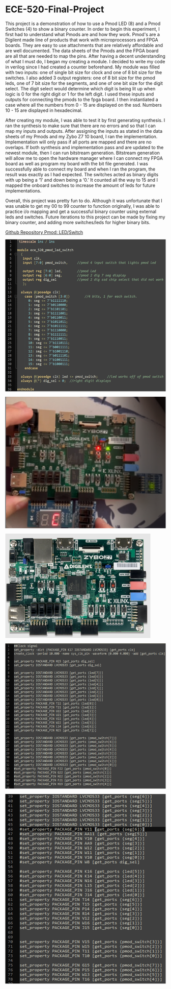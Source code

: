 # ECE-520-Final-Project

This project is a demonstration of how to use a Pmod LED (8) and a Pmod Switches (4) to show a binary counter. In order to begin this experiment, I first had to understand what Pmods are and how they work. Pmod's are a Digilent made line of products that work with microprocessors and FPGA boards. They are easy to use attachments that are relatively affordable and are well documented. The data sheets of the Pmods and the FPGA board are all that are needed to map the pins. After having a decent understanding of what I must do, I began my creating a module. I decided to write my code in verilog since I had created a counter beforehand. My module was filled with two inputs: one of single bit size for clock and one of 8 bit size for the switches. I also added 3 output registers: one of 8 bit size for the pmod leds, one of 7 bit size for the segments, and one of one bit size for the digit select. The digit select would determine which digit is being lit up when logic is 0 for the right digit or 1 for the left digit. I used these inputs and outputs for connecting the pmods to the fpga board. I then instantiated a case where all the numbers from 0 - 15 are displayed on the ssd. Numbers 10 - 15 are displayed in hexadecimal.

After creating my module, I was able to test it by first generating synthesis. I ran the synthesis to make sure that there are no errors and so that I can map my inputs and outputs. After assigning the inputs as stated in the data sheets of my Pmods and my Zybo Z7 10 board, I ran the implementation. Implementation will only pass if all ports are mapped and there are no overlaps. If both synthesis and implementation pass and are updated to the newest module, then I can run bitstream generation. Bitstream generation will allow me to open the hardware manager where I can connect my FPGA board as well as program my board with the bit file generated. I was successfully able to connect my board and when I ran the program, the result was exactly as I had expected. The switches acted as binary digits with up being a ‘1’ and down being a ‘0.’ It counted all the way to 15 and I mapped the onboard switches to increase the amount of leds for future implementations.


Overall, this project was pretty fun to do. Although it was unfortunate that I was unable to get my 00 to 99 counter to function originally, I was able to practice i/o mapping and get a successful binary counter using external leds and switches. Future iterations to this project can be made by fixing my binary counter, and adding more switches/leds for higher binary bits.

[Github Repository Pmod: LED/Switch](https://github.com/chundew/ECE-520-Final-Project)


![My Module](/images/Design_Code.png)

![Physical Model](/images/Design_Pic.png)

![Zybo](/images/zybo.png)

![Constraints Part 1](/images/xdc_p1.png)

![Constraints Part 2](/images/xdc_p2.png)